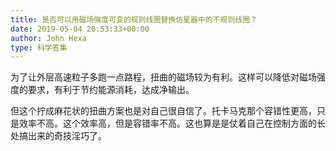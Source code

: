 ```yaml
---
title: 是否可以用磁场强度可变的规则线圈替换仿星器中的不规则线圈？
date: 2019-05-04 20:53:33+00:00
author: John Hexa
type: 科学答集
---
```

为了让外层高速粒子多跑一点路程，扭曲的磁场较为有利。这样可以降低对磁场强度的要求，有利于节约能源消耗，达成净输出。

但这个拧成麻花状的扭曲方案也是对自己很自信了。托卡马克那个容错性更高，只是效率不高。这个效率高，但是容错率不高。这也算是是仗着自己在控制方面的长处搞出来的奇技淫巧了。


